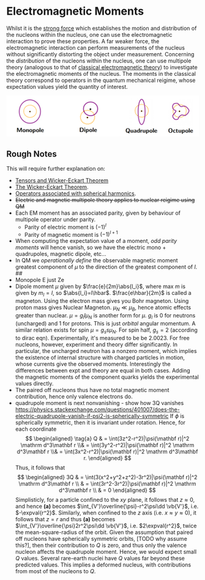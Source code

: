 Electromagnetic Moments
=======================
Whilst it is the [strong force](strong-force.md) which establishes the motion and distribution of the nucleons within the nucleus, one can use the electromagnetic interaction to prove these properties. A far weaker force, the electromagnetic interaction can perform measurements of the nucleus without significantly distorting the object under measurement. Concerning the *distribution* of the nucleons within the nucleus, one can use multipole theory (analogous to that of [classical electromagnetic theory](../../electromagnetism/multipole-expansion.md)) to investigate the electromagnetic moments of the nucleus. The moments in the classical theory correspond to operators in the quantum mechanical reigime, whose expectation values yield the quantity of interest.

![Multipole moments schematic.](images/moments.png)

Rough Notes
-----------

<!-- TODO -->
This will require further explanation on:
* [Tensors and Wicker-Eckart Theorem](https://staff.fnwi.uva.nl/j.t.m.walraven/walraven/Publications_files/2017-Atomic-Physics.pdf)
* [The Wicker-Eckart Theorem](http://bohr.physics.berkeley.edu/classes/221/1011/notes/wigeck.pdf).
* [Operators associated with spherical harmonics](https://physics.stackexchange.com/questions/219657/operators-associated-to-spherical-harmonic-functions).
* ~~Electric and magnetic multipole theory applies to nuclear reigime using QM~~
* Each EM moment has an associated parity, given by behaviour of multipole operator under parity.
  * Parity of electric moment is $(-1)^l$
  * Parity of magnetic moment is $(-1)^{l+1}$
* When computing the expectation value of a moment, *odd parity moments* will hence vanish, so we have the electric mono + quadrupoles, magnetic dipole, etc...
* In QM we _operationally define_ the observable magnetic moment greatest component of $\mu$ to the direction of the greatest component of $l$. ##
* Monopole E just Ze
* Dipole moment $\mu$ given by $\frac{e}{2m}\abs{l_i}$, where max $m$ is given by $m_l=l$, so $\abs{l_i}=l\hbar$. $\frac{e\hbar}{2m}$ is called a magneton. Using the electron mass gives you Bohr magneton. Using proton mass gives Nuclear Magneton. $\mu_N\ll \mu_B$, hence atomic effects greater than nuclear. $\mu=g_ll\mu_N$ is another form for $\mu$. $g_l$ is 0 for neutrons (uncharged) and $1$ for protons. This is just *orbital* angular momentum. A similar relation exists for spin $\mu=g_ss\mu_N$. For spin half, $g_s=2$ (according to dirac eqn). Experimentally, it's measured to be be 2.0023. For free nucleons, however, experiment and theory differ significantly. In particular, the uncharged neutron has a nonzero moment, which implies the existence of internal structure with charged particles in motion, whose currents give the observed moments. Interestingly the differences between expt and theory are equal in both cases. Adding the magnetic moments of the component quarks yields the experimental values directly.
* The paired off nucleons thus have no total magnetic moment contribution, hence only valence electrons do.
* quadrupole moment is next nonvanishing - show how 3Q vanishes https://physics.stackexchange.com/questions/401007/does-the-electric-quadrupole-vanish-if-psi2-is-spherically-symmetric
 If $\phi$ is spherically symmetric, then it is invariant under rotation. Hence, for each coordinate $$
 \begin{aligned}
 \tag{a}
Q 
& = \int(3z^2-r^2)|\psi(\mathbf r)|^2 \mathrm d^3\mathbf r
\\& = \int(3y^2-r^2)|\psi(\mathbf r)|^2 \mathrm d^3\mathbf r
\\& = \int(3x^2-r^2)|\psi(\mathbf r)|^2 \mathrm d^3\mathbf r.
 \end{aligned}
$$
Thus, it follows that $$
 \begin{aligned}
3Q 
& = \int(3(x^2+y^2+z^2)-3r^2)|\psi(\mathbf r)|^2 \mathrm d^3\mathbf r
\\ & = \int(3r^2-3r^2)|\psi(\mathbf r)|^2 \mathrm d^3\mathbf r
\\ & = 0
 \end{aligned}
$$
Simplisticly, for a particle confined to the $xy$ plane, it follows that $z\approx 0$, and hence **(a)** becomes $\int_{V'}\overline{\psi}-r^2\psi\dd \vb{V'}$, i.e. $-\expval{r^2}$. Similarly, when confined to the $z$ axis (i.e. $x\approx y\approx 0$), it follows that $z=r$ and thus **(a)** becomes $\int_{V'}\overline{\psi}2r^2\psi\dd \vb{V'}$, i.e. $2\expval{r^2}$, twice the mean-square-radius of the orbit.
Given the assumption that paired off nucleons have spherically symmetric orbits, [TODO why assume this?], then their contribution to $Q$ is zero, and thus only the valence nucleon affects the quadrupole moment. Hence, we would expect small $Q$ values. Several rare-earth nuclei have $Q$ values far beyond these predicted values. This implies a deformed nucleus, with contributions from most of the nucleons to $Q$. 